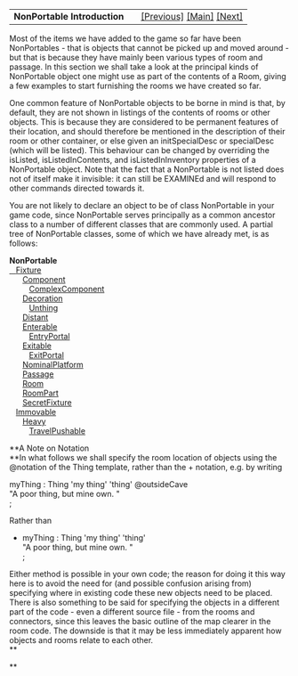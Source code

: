 ---
---
<table width="100%" data-border="0" data-cellspacing="0"
data-cellpadding="3" data-bgcolor="#C0C0C0">
<colgroup>
<col style="width: 50%" />
<col style="width: 50%" />
</colgroup>
<tbody>
<tr>
<td style="text-align: left;"><strong>NonPortable Introduction<br />
</strong></td>
<td style="text-align: right;"><a href="inroomname.html">[Previous]</a>
<a href="generalintroduction.html">[Main]</a> <a
href="fixture.html">[Next]</a></td>
</tr>
</tbody>
</table>

  
Most of the items we have added to the game so far have been
NonPortables - that is objects that cannot be picked up and moved
around - but that is because they have mainly been various types of room
and passage. In this section we shall take a look at the principal kinds
of NonPortable object one might use as part of the contents of a Room,
giving a few examples to start furnishing the rooms we have created so
far.  
  
One common feature of NonPortable objects to be borne in mind is that,
by default, they are not shown in listings of the contents of rooms or
other objects. This is because they are considered to be permanent
features of their location, and should therefore be mentioned in the
description of their room or other container, or else given an
initSpecialDesc or specialDesc (which will be listed). This behaviour
can be changed by overriding the isListed, isListedInContents, and
isListedInInventory properties of a NonPortable object. Note that the
fact that a NonPortable is not listed does not of itself make it
invisible: it can still be EXAMINEd and will respond to other commands
directed towards it.  
  
You are not likely to declare an object to be of class NonPortable in
your game code, since NonPortable serves principally as a common
ancestor class to a number of different classes that are commonly used.
A partial tree of NonPortable classes, some of which we have already
met, is as follows:  
  
**NonPortable**  
<u>   </u>[Fixture](fixture.html)  
      [Component](component.html)  
         [ComplexComponent](complexcontainer.html)  
      [Decoration](decoration.html)  
         [Unthing](unthing.html)  
      [Distant](distant.html)  
      [Enterable](enterable.html)  
         [EntryPortal](entryportal.html)  
      [Exitable](shipboardroom.html)  
         [ExitPortal](exitportal.html)  
      [NominalPlatform](nominalplatform.html)  
      [Passage](introduction.html)  
      [Room](introduction.html)  
      [RoomPart](roomparts.html)  
      [SecretFixture](lockablecontainer.html#secretfixture)  
   [Immovable](immovable.html)  
      [Heavy](heavy.html)  
         [TravelPushable](travelpushable.html)  
  
**A Note on Notation  
**In what follows we shall specify the room location of objects using
the @notation of the Thing template, rather than the + notation, e.g. by
writing  
  
myThing : Thing 'my thing' 'thing' @outsideCave  
"A poor thing, but mine own. "  
;  
  
Rather than  
  
+ myThing : Thing 'my thing' 'thing'  
"A poor thing, but mine own. "  
;  
  
Either method is possible in your own code; the reason for doing it this
way here is to avoid the need for (and possible confusion arising from)
specifying where in existing code these new objects need to be placed.
There is also something to be said for specifying the objects in a
different part of the code - even a different source file - from the
rooms and connectors, since this leaves the basic outline of the map
clearer in the room code. The downside is that it may be less
immediately apparent how objects and rooms relate to each other.  
**  
  
**  
  
  
